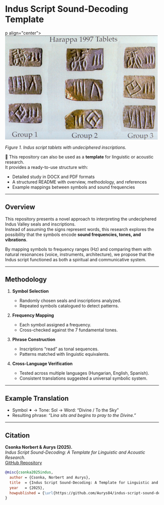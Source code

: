 
# Indus Script Sound-Decoding Template

p align="center">
  <img src="harappa_tablets.jpg" alt="Indus Script Tablets" width="500"/>
</p>

*Figure 1. Indus script tablets with undeciphered inscriptions.*

📄 This repository can also be used as a **template** for linguistic or acoustic research.  
It provides a ready-to-use structure with:  
- Detailed study in DOCX and PDF formats  
- A structured README with overview, methodology, and references  
- Example mappings between symbols and sound frequencies  

---

## Overview
This repository presents a novel approach to interpreting the undeciphered Indus Valley seals and inscriptions.  
Instead of assuming the signs represent words, this research explores the possibility that the symbols encode **sound frequencies, tones, and vibrations**.  

By mapping symbols to frequency ranges (Hz) and comparing them with natural resonances (voice, instruments, architecture), we propose that the Indus script functioned as both a spiritual and communicative system.  

---

## Methodology
1. **Symbol Selection**  
   - Randomly chosen seals and inscriptions analyzed.  
   - Repeated symbols catalogued to detect patterns.  

2. **Frequency Mapping**  
   - Each symbol assigned a frequency.  
   - Cross-checked against the 7 fundamental tones.  

3. **Phrase Construction**  
   - Inscriptions “read” as tonal sequences.  
   - Patterns matched with linguistic equivalents.  

4. **Cross-Language Verification**  
   - Tested across multiple languages (Hungarian, English, Spanish).  
   - Consistent translations suggested a universal symbolic system.  

---

## Example Translation
- Symbol ✦ → Tone: Sol → Word: “Divine / To the Sky”  
- Resulting phrase: *“Lina sits and begins to pray to the Divine.”*  

---

## Citation
**Csonka Norbert & Aurys (2025).**  
*Indus Script Sound-Decoding: A Template for Linguistic and Acoustic Research.*  
[GitHub Repository](https://github.com/Aurys84/indus-script-sound-dekodolas)  

```bibtex
@misc{csonka2025indus,
  author = {Csonka, Norbert and Aurys},
  title  = {Indus Script Sound-Decoding: A Template for Linguistic and Acoustic Research},
  year   = {2025},
  howpublished = {\url{https://github.com/Aurys84/indus-script-sound-dekodolas}}
}
